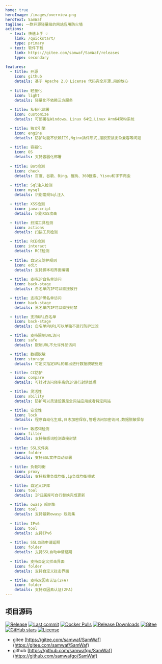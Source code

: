 ```yaml
---
home: true
heroImage: /images/overview.png
heroText: SamWaf
tagline: 一款开源轻量级的网站应用防火墙
actions:
  - text: 快速上手 💡
    link: /quickstart/
    type: primary
  - text: 软件下载
    link: https://gitee.com/samwaf/SamWaf/releases
    type: secondary 	
	
features:
  - title: 开源
    icon: github
    details: 基于 Apache 2.0 License 代码完全开源,用的放心
	
  - title: 轻量化
    icon: light
    details: 轻量化不依赖三方服务
	
  - title: 私有化部署
    icon: customize
    details: 可部署在Windows、Linux 64位,Linux Arm64架构系统

  - title: 独立引擎
    icon: engine
    details: 防护功能不依赖IIS,Nginx插件形式,摆脱安装复杂兼容等问题
	
  - title: 容器化
    icon: OS
    details: 支持容器化部署 
	
  - title: Bot检测
    icon: check
    details: 百度、谷歌、Bing、搜狗、360搜索、Yisou和字节爬虫
	
  - title: Sql注入检测
    icon: mysql
    details: 识别常规Sql注入

  - title: XSS检测
    icon: javascript
    details: 识别XSS攻击

  - title: 扫描工具检测
    icon: actions
    details: 扫描工具检测

  - title: RCE检测
    icon: interact
    details: RCE检测  
	
  - title: 自定义防护规则
    icon: edit
    details: 支持脚本和界面编辑
	
  - title: 支持IP白名单访问
    icon: back-stage
    details: 白名单内IP可以直接放行	

  - title: 支持IP黑名单访问
    icon: back-stage
    details: 黑名单内IP可以直接封禁

  - title: 支持URL白名单
    icon: back-stage
    details: 白名单内URL可以单独不进行防护过滤

  - title: 支持限制URL访问
    icon: safe
    details: 限制URL不允许外部访问

  - title: 数据脱敏
    icon: storage
    details: 可定义指定URL的输出进行数据脱敏处理

  - title: CC防护
    icon: compare
    details: 可针对访问频率高的IP进行封禁处理					

  - title: 灵活性
    icon: ability
    details: 防护可以灵活设置是全网站应用或者特定网站

  - title: 安全性
    icon: lock
    details: 程序自动化生成,日志加密保存,管理访问加密访问,数据脱敏保存

  - title: 敏感词检测
    icon: filter
    details: 支持敏感词检测直接封禁
	
  - title: SSL文件夹
    icon: folder
    details: 支持SSL文件自动部署
	
  - title: 负载均衡
    icon: proxy
    details: 支持权重负载均衡,ip负载均衡模式

  - title: 自定义IP库
    icon: tool
    details: IP归属库可自行替换完成更新 
		
  - title: owasp 规则集
    icon: tool
    details: 支持最新owasp 规则集
	
  - title: IPv6
    icon: tool
    details: 支持IPv6
	
  - title: SSL自动申请延期
    icon: folder
    details: 支持SSL自动申请延期
	
  - title: 支持自定义拦击界面
    icon: folder
    details: 支持自定义拦击界面

  - title: 支持双因素认证(2FA)
    icon: folder
    details: 支持双因素认证(2FA)
---	
```

## 项目源码

[![Release](https://img.shields.io/github/release/samwafgo/SamWaf.svg)](https://github.com/samwafgo/SamWaf/releases)
[![Last commit](https://img.shields.io/github/last-commit/samwafgo/SamWaf?style=flat-square&color=blue&logo=github)](https://github.com/samwafgo/SamWaf/releases)
[![Docker Pulls](https://img.shields.io/docker/pulls/samwaf/samwaf?style=flat-square&color=blue&label=Docker+Image+Pulls)](https://hub.docker.com/r/samwaf/samwaf)
[![Release Downloads](https://img.shields.io/github/downloads/samwafgo/samwaf/total?style=flat-square&color=blue&label=Release+Downloads)](https://github.com/samwafgo/SamWaf/releases) 
[![Gitee](https://img.shields.io/badge/Gitee-blue?style=flat-square&logo=Gitee)](https://gitee.com/samwaf/SamWaf)
[![GitHub stars](https://img.shields.io/github/stars/samwafgo/SamWaf?style=flat-square&logo=Github)](https://github.com/samwafgo/SamWaf)
[![License](https://img.shields.io/badge/License-Apache%202.0-blue?style=flat-square)](LICENSE)

- gitee
[https://gitee.com/samwaf/SamWaf](https://gitee.com/samwaf/SamWaf)
- github
[https://github.com/samwafgo/SamWaf](https://github.com/samwafgo/SamWaf)
 